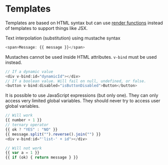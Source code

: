 # Templates

Templates are based on HTML syntax but can use [render functions](https://vuejs.org/v2/guide/render-function.html) instead of templates to support things like JSX.

Text interpolation (substitution) using mustache syntax

```javascript
<span>Message: {{ message }}</span>
```

Mustaches cannot be used inside HTML attributes. `v-bind` must be used instead.

```javascript
// If a dynamic value
<div v-bind:id="dynamicId"></div>
// If a boolean value. Will fail on null, undefined, or false.
<button v-bind:disabled="isButtonDisabled">Button</button>
```

It is possible to use JavaScript expressions (but only one). They can only access very limited global variables. They should never try to access user global variables.

```javascript
// Will work
{{ number + 1 }}
// ternary operator
{{ ok ? "YES" : "NO" }}
{{ message.split("").reverse().join("") }}
<div v-bind:id="'list-' + id"></div>

// Will not work
{{ var a = 1 }}
{{ if (ok) { return message } }}
```